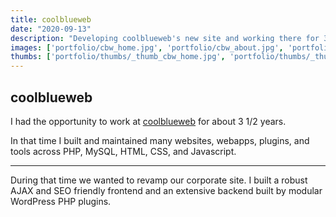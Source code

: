 ```yaml
---
title: coolblueweb
date: "2020-09-13"
description: "Developing coolblueweb's new site and working there for 3 1/2 years"
images: ['portfolio/cbw_home.jpg', 'portfolio/cbw_about.jpg', 'portfolio/cbw_custom.jpg']
thumbs: ['portfolio/thumbs/_thumb_cbw_home.jpg', 'portfolio/thumbs/_thumb_cbw_about.jpg', 'portfolio/thumbs/_thumb_cbw_custom.jpg']
---
```


## coolblueweb

I had the opportunity to work at <a href="https://coolblueweb.com" title="coolblueweb" target="_blank">coolblueweb</a> for about 3 1/2 years.

In that time I built and maintained many websites, webapps, plugins, and tools across PHP, MySQL, HTML, CSS, and Javascript.

___

During that time we wanted to revamp our corporate site. I built a robust AJAX and SEO friendly frontend and an extensive backend built by modular WordPress PHP plugins.
